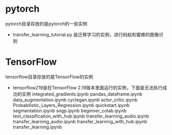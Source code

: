 # pytorch

pytorch目录存放的是pytorch的一些实例

- transfer_learning_tutorial.py 是迁移学习的实例，进行蚂蚁和蜜蜂的图像识别

# TensorFlow

tensorflow目录存放的是TensorFlow的实例

- tensorflow219是在TensorFlow 2.19版本里面运行的实例，下面是无法执行成功的实例
integrated_gradients.ipynb
pandas_dataframe.ipynb
data_augmentation.ipynb
cyclegan.ipynb
actor_critic.ipynb
Probabilistic_Layers_Regression.ipynb
quickstart.ipynb
segmentation.ipynb
sngp.ipynb
beginner_colab.ipynb
text_classification_with_hub.ipynb
transfer_learning_audio.ipynb
transfer_learning_audio.ipynb
transfer_learning_with_hub.ipynb
transfer_learning.ipynb